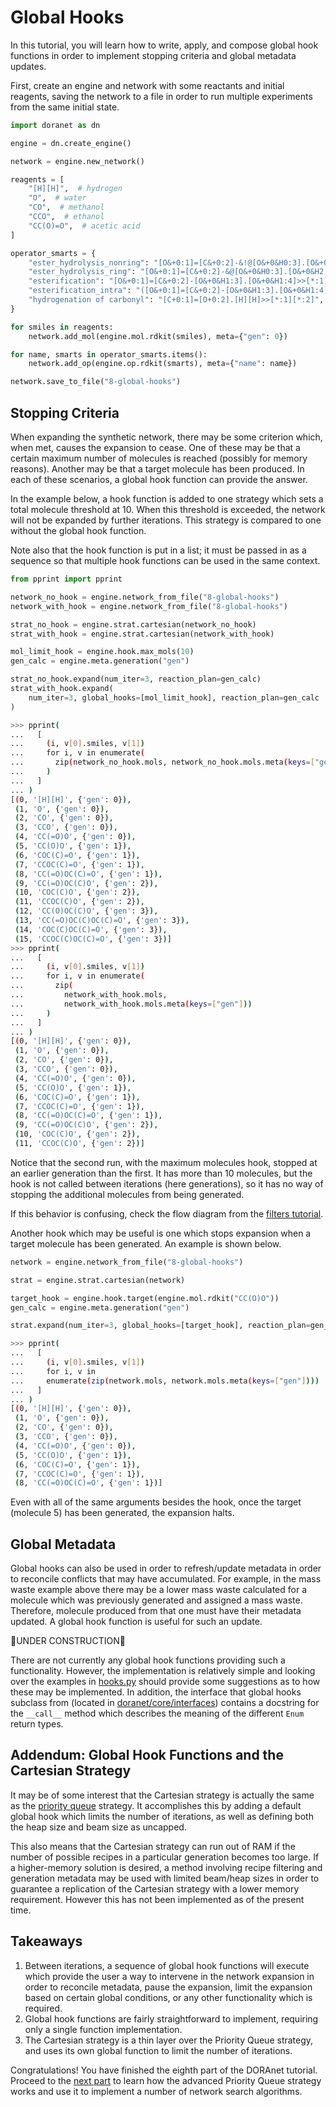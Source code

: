 # Global Hooks

In this tutorial, you will learn how to write, apply, and compose global hook functions in order to implement stopping criteria and global metadata updates.

First, create an engine and network with some reactants and initial reagents, saving the network to a file in order to run multiple experiments from the same initial state.

```python
import doranet as dn

engine = dn.create_engine()

network = engine.new_network()

reagents = [
    "[H][H]",  # hydrogen
    "O",  # water
    "CO",  # methanol
    "CCO",  # ethanol
    "CC(O)=O",  # acetic acid
]

operator_smarts = {
    "ester_hydrolysis_nonring": "[O&+0:1]=[C&+0:2]-&!@[O&+0&H0:3].[O&+0&H2:4]>>[*:1]=[*:2]-[*:4].[*:3]",
    "ester_hydrolysis_ring": "[O&+0:1]=[C&+0:2]-&@[O&+0&H0:3].[O&+0&H2:4]>>([*:1]=[*:2]-[*:4].[*:3])",
    "esterification": "[O&+0:1]=[C&+0:2]-[O&+0&H1:3].[O&+0&H1:4]>>[*:1]=[*:2]-[*:4].[*:3]",
    "esterification_intra": "([O&+0:1]=[C&+0:2]-[O&+0&H1:3].[O&+0&H1:4])>>[*:1]=[*:2]-[*:4].[*:3]",
    "hydrogenation of carbonyl": "[C+0:1]=[O+0:2].[H][H]>>[*:1][*:2]",
}

for smiles in reagents:
    network.add_mol(engine.mol.rdkit(smiles), meta={"gen": 0})

for name, smarts in operator_smarts.items():
    network.add_op(engine.op.rdkit(smarts), meta={"name": name})

network.save_to_file("8-global-hooks")
```

## Stopping Criteria

When expanding the synthetic network, there may be some criterion which, when met, causes the expansion to cease. One of these may be that a certain maximum number of molecules is reached (possibly for memory reasons). Another may be that a target molecule has been produced. In each of these scenarios, a global hook function can provide the answer.

In the example below, a hook function is added to one strategy which sets a total molecule threshold at 10. When this threshold is exceeded, the network will not be expanded by further iterations. This strategy is compared to one without the global hook function.

Note also that the hook function is put in a list; it must be passed in as a sequence so that multiple hook functions can be used in the same context.

```python
from pprint import pprint

network_no_hook = engine.network_from_file("8-global-hooks")
network_with_hook = engine.network_from_file("8-global-hooks")

strat_no_hook = engine.strat.cartesian(network_no_hook)
strat_with_hook = engine.strat.cartesian(network_with_hook)

mol_limit_hook = engine.hook.max_mols(10)
gen_calc = engine.meta.generation("gen")

strat_no_hook.expand(num_iter=3, reaction_plan=gen_calc)
strat_with_hook.expand(
    num_iter=3, global_hooks=[mol_limit_hook], reaction_plan=gen_calc
)
```

```sh
>>> pprint(
...   [
...     (i, v[0].smiles, v[1])
...     for i, v in enumerate(
...       zip(network_no_hook.mols, network_no_hook.mols.meta(keys=["gen"]))
...     )
...   ]
... )
[(0, '[H][H]', {'gen': 0}),
 (1, 'O', {'gen': 0}),
 (2, 'CO', {'gen': 0}),
 (3, 'CCO', {'gen': 0}),
 (4, 'CC(=O)O', {'gen': 0}),
 (5, 'CC(O)O', {'gen': 1}),
 (6, 'COC(C)=O', {'gen': 1}),
 (7, 'CCOC(C)=O', {'gen': 1}),
 (8, 'CC(=O)OC(C)=O', {'gen': 1}),
 (9, 'CC(=O)OC(C)O', {'gen': 2}),
 (10, 'COC(C)O', {'gen': 2}),
 (11, 'CCOC(C)O', {'gen': 2}),
 (12, 'CC(O)OC(C)O', {'gen': 3}),
 (13, 'CC(=O)OC(C)OC(C)=O', {'gen': 3}),
 (14, 'COC(C)OC(C)=O', {'gen': 3}),
 (15, 'CCOC(C)OC(C)=O', {'gen': 3})]
>>> pprint(
...   [
...     (i, v[0].smiles, v[1])
...     for i, v in enumerate(
...       zip(
...         network_with_hook.mols,
...         network_with_hook.mols.meta(keys=["gen"]))
...     )
...   ]
... )
[(0, '[H][H]', {'gen': 0}),
 (1, 'O', {'gen': 0}),
 (2, 'CO', {'gen': 0}),
 (3, 'CCO', {'gen': 0}),
 (4, 'CC(=O)O', {'gen': 0}),
 (5, 'CC(O)O', {'gen': 1}),
 (6, 'COC(C)=O', {'gen': 1}),
 (7, 'CCOC(C)=O', {'gen': 1}),
 (8, 'CC(=O)OC(C)=O', {'gen': 1}),
 (9, 'CC(=O)OC(C)O', {'gen': 2}),
 (10, 'COC(C)O', {'gen': 2}),
 (11, 'CCOC(C)O', {'gen': 2})]
```

Notice that the second run, with the maximum molecules hook, stopped at an earlier generation than the first. It has more than 10 molecules, but the hook is not called between iterations (here generations), so it has no way of stopping the additional molecules from being generated.

If this behavior is confusing, check the flow diagram from the [filters tutorial](./6-filters.md#using-filters-to-mitigate-network-growth).

Another hook which may be useful is one which stops expansion when a target molecule has been generated. An example is shown below.

```python
network = engine.network_from_file("8-global-hooks")

strat = engine.strat.cartesian(network)

target_hook = engine.hook.target(engine.mol.rdkit("CC(O)O"))
gen_calc = engine.meta.generation("gen")

strat.expand(num_iter=3, global_hooks=[target_hook], reaction_plan=gen_calc)
```

```sh
>>> pprint(
...   [
...     (i, v[0].smiles, v[1])
...     for i, v in
...     enumerate(zip(network.mols, network.mols.meta(keys=["gen"])))
...   ]
... )
[(0, '[H][H]', {'gen': 0}),
 (1, 'O', {'gen': 0}),
 (2, 'CO', {'gen': 0}),
 (3, 'CCO', {'gen': 0}),
 (4, 'CC(=O)O', {'gen': 0}),
 (5, 'CC(O)O', {'gen': 1}),
 (6, 'COC(C)=O', {'gen': 1}),
 (7, 'CCOC(C)=O', {'gen': 1}),
 (8, 'CC(=O)OC(C)=O', {'gen': 1})]
```

Even with all of the same arguments besides the hook, once the target (molecule 5) has been generated, the expansion halts.

## Global Metadata

Global hooks can also be used in order to refresh/update metadata in order to reconcile conflicts that may have accumulated. For example, in the mass waste example above there may be a lower mass waste calculated for a molecule which was previously generated and assigned a mass waste. Therefore, molecule produced from that one must have their metadata updated. A global hook function is useful for such an update.

🚧UNDER CONSTRUCTION🚧

There are not currently any global hook functions providing such a functionality. However, the implementation is relatively simple and looking over the examples in [hooks.py](../doranet/hooks.py) should provide some suggestions as to how these may be implemented. In addition, the interface that global hooks subclass from (located in [doranet/core/interfaces](../doranet/core/interfaces)) contains a docstring for the `__call__` method which describes the meaning of the different `Enum` return types.

## Addendum: Global Hook Functions and the Cartesian Strategy

It may be of some interest that the Cartesian strategy is actually the same as the [priority queue](./9-priority-queue.md) strategy. It accomplishes this by adding a default global hook which limits the number of iterations, as well as defining both the heap size and beam size as uncapped.

This also means that the Cartesian strategy can run out of RAM if the number of possible recipes in a particular generation becomes too large. If a higher-memory solution is desired, a method involving recipe filtering and generation metadata may be used with limited beam/heap sizes in order to guarantee a replication of the Cartesian strategy with a lower memory requirement. However this has not been implemented as of the present time.

## Takeaways

1. Between iterations, a sequence of global hook functions will execute which provide the user a way to intervene in the network expansion in order to reconcile metadata, pause the expansion, limit the expansion based on certain global conditions, or any other functionality which is required.
1. Global hook functions are fairly straightforward to implement, requiring only a single function implementation.
1. The Cartesian strategy is a thin layer over the Priority Queue strategy, and uses its own global function to limit the number of iterations.

Congratulations! You have finished the eighth part of the DORAnet tutorial. Proceed to the [next part](./9-priority-queue.md) to learn how the advanced Priority Queue strategy works and use it to implement a number of network search algorithms.
